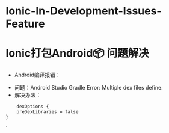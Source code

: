 # Ionic-In-Development-Issues-Feature
# Ionic打包Android📦 问题解决

*  Android编译报错：
- 问题：Android Studio Gradle Error: Multiple dex files define:
- 解决办法：

```
    dexOptions {
    preDexLibraries = false
}
```
`

